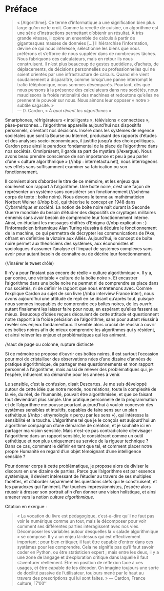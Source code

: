 # Préface

> « [Algorithme]. Ce terme d’informatique a une signification bien plus large qu’on ne le croit. Comme la recette de cuisine, un algorithme est une série d’instructions permettant d’obtenir un résultat. À très grande vitesse, il opère un ensemble de calculs à partir de gigantesques masses de données [...] Il hiérarchise l’information, devine ce qui nous intéresse, sélectionne les biens que nous préférons et s’efforce de nous suppléer dans de nombreuses tâches.  
> Nous fabriquons ces calculateurs, mais en retour ils nous construisent. Il n’est plus beaucoup de gestes quotidiens, d’achats, de déplacements, de décisions personnelles ou professionnelles qui ne soient orientés par une infrastructure de calculs. Quand elle vient soudainement à disparaître, comme lorsqu’une panne interrompt le trafic téléphonique, nous sommes désemparés. Pourtant, dès que nous pensons à la présence des calculateurs dans nos sociétés, nous maudissons la froide rationalité des machines et redoutons qu’elles ne prennent le pouvoir sur nous. Nous aimons leur opposer « notre » subtile sagacité. »  
— D. Cardon, « *À quoi rêvent les algorithmes* »

Smartphones, réfrigérateurs « intelligents », télévisions « connectées », pèse-personnes... l’algorithme appareille aujourd’hui nos dispositifs personnels, orientant nos décisions. Inséré dans les systèmes de régence sociétales que sont la Bourse ou Internet, produisant des rapports d’études et des analyses socio-économiques, il justifie jusqu’à des choix politiques.
Cardon pose ainsi le paradoxe fondamental de la place de l’algorithme dans nos sociétés. Omniprésent, il garde sa part de mystère (//exergue). Nous avons beau prendre conscience de son importance et peu à peu parler d’une « culture algorithmique » (//nbp : internetactu.net), nous interrogeons ses effets sans suffisamment examiner sa fabrication ou son fonctionnement.

Il convient alors d’aborder le titre de ce mémoire, et les enjeux que soulèvent son rapport à l’algorithme.
Une boîte noire, c’est une façon de représenter un système sans considérer son fonctionnement (//schéma corps de texte : boîte noire). Nous devons le terme au mathématicien Norbert Weiner (//nbp bio), qui théorise le concept en 1948 dans *Cybernétique et société*.
La notion de boîte noire naît durant la Seconde Guerre mondiale du besoin d’étudier des dispositifs de cryptages militaires ennemis sans avoir besoin de comprendre leur fonctionnement interne. Ainsi, en étudiant les messages chiffrés d’Enigma (//nbp explication : ) l’informaticien britannique Alan Turing réussira à déduire le fonctionnement de la machine, ce qui permettra de décrypter les communications de l’Axe, offrant en définitive la victoire aux Alliés.
Aujourd’hui, le concept de boîte noire permet aux théoriciens des systèmes, aux économistes et sociologues d’assumer l’analyse et l’impact de systèmes complexes sans avoir pour autant besoin de connaître ou de décrire leur fonctionnement.

(//insérer le tweet drôle)

Il n’y a pour l’instant pas encore de réelle « culture algorithmique ». Il y a, par contre, une véritable « culture de la boîte noire ». Et encastrer l’algorithme dans une boîte noire ne permet ni de comprendre sa place dans nos sociétés, ni de définir le rapport que nous entretenons avec.
Comme l’explique Cardon au sujet de son livre (//nbp interview France inter), nous avons aujourd’hui une attitude de repli en se disant qu’après tout, puisque nous sommes incapables de comprendre ces boîtes noires, de les *ouvrir*, autant finalement les laisser faire pour nous, en espérant qu’elles fassent au mieux. Beaucoup d’idées reçues découlent de cette attitude et questionnent notre rapport à la froide précision de l’algorithme, sans pour autant réussir à révéler ses enjeux fondamentaux.
Il semble alors crucial de réussir à ouvrir ces boîtes noires afin de mieux comprendre les algorithmes qui y résident, et ainsi relever les enjeux et problématiques qui les animent.

//saut de page ou colonne, rupture distincte

Si ce mémoire se propose d’ouvrir ces boîtes noires, il est surtout l’occasion pour moi de cristalliser des observations nées d’une dizaine d’années de pratique algorithmique, de partager mes questionnements et mon rapport personnel à l’algorithme, mais aussi de relever des problématiques qui, je l’espère, influeront ma démarche pour les années à venir.

Le sensible, c’est la confusion, disait Descartes. Je me suis développé autour de cette idée que notre monde, nos relations, toute la complexité de la vie, du réel, de l’humanité, pouvait être algorithmisée, et que ce faisant tout deviendrait plus simple. Une pratique personnelle de la programmation et de l’algorithme me pousse pourtant aujourd’hui à vouloir concevoir des systèmes sensibles et intuitifs, capables de faire sens sur un plan esthétique (//nbp : ethymologie « perçu par les sens »), qui intéresse la sensibilité et la touche. L’algorithme tel que je le conçois est aujourd’hui un algorithme compagnon d’une démarche de création, et je souhaite ici en partager ma vision sensible.
Mais n’est-ce pas contradictoire d’envisager l’algorithme dans un rapport sensible, le considérant comme un outil esthétique et non plus uniquement au service de la rigueur technique ? Dans ce cas, comment le définir en tant que tel, et comment placer notre propre Humanité en regard d’un objet témoignant d’une intelligence sensible ? 

Pour donner corps à cette problématique, je propose alors de diviser le discours en une dizaine de parties. Parce que l’algorithme est par essence systémique, il devient intéressant de l’étudier au travers de ses multiples facettes, et d’aborder séparément les questions clefs qui le construisent, et les paradoxes qui l’animent. Par touches impressionnistes, j’espère alors réussir à dresser son portrait afin d’en donner une vision holistique, et ainsi amener vers la notion *culture algorithmique*.

Citation en exergue : 
> « La vocation du livre est pédagogique, c’est-à-dire qu’il ne faut pas voir le numérique comme un tout, mais le décomposer pour voir comment ses différentes parties interagissent avec nos vies. Décomposer les variables autour desquelles la « salade algorithmique » se compose. Il y a un enjeu là-dessus qui est effectivement important : pour bien critiquer, il faut être capable d’entrer dans ces systèmes pour les comprendre. Cela ne signifie pas qu’il faut savoir coder en Python, ou être statisticien expert ; mais entre les deux, il y a une zone de langage et d’exploration critique dans laquelle il faut s’aventurer réellement. Être en position de réflexion face à ces usages, et être capable de les décoder. On imagine toujours une sorte de docilité passive de l’utilisateur, toujours mené par le haut au travers des prescriptions qui lui sont faites. » — Cardon, France culture, 17’00’’


